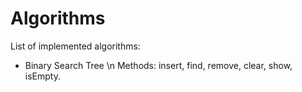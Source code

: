 # Algorithms

List of implemented algorithms:

* Binary Search Tree \n
Methods: insert, find, remove, clear, show, isEmpty.

